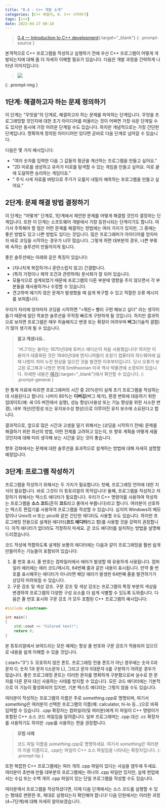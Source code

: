```yaml
---
title: "0.4 - C++ 개발 소개"
categories: [C++ 배움터, 0. C++ 시작하기]
tags: [c++]
date: 2023-04-27 00:10
---
```


>[0.4 — Introduction to C++ development](https://www.learncpp.com/cpp-tutorial/introduction-to-cpp-development/){:target="_blank"}
{: .prompt-source }

본격적으로 C++ 프로그램을 작성하고 실행하기 전에 우선 C++ 프로그램이 어떻게 개발되는지에 대해 좀 더 자세히 이해할 필요가 있습니다. 다음은 개발 과정을 간략하게 나타낸 이미지입니다:

><img src="https://www.learncpp.com/images/CppTutorial/Chapter0/Development-min.png?ezimgfmt=ng%3Awebp%2Fngcb2%2Frs%3Adevice%2Frscb2-1">
{: .prompt-img }

## 1단계: 해결하고자 하는 문제 정의하기

이 단계는 "무엇을"의 단계로, 해결하고자 하는 문제를 파악하는 단계입니다. 무엇을 프로그래밍할 것인지에 대한 초기 아이디어를 떠올리는 것이 어쩌면 가장 쉬운 단계일 수도 있지만 동시에 가장 어려운 단계일 수도 있습니다. 하지만 개념적으로는 가장 간단한 단계입니다. 명확하게 정의된 아이디어만 있다면 곧바로 다음 단계로 넘어갈 수 있습니다.

다음은 몇 가지 예시입니다:

- "여러 숫자를 입력한 다음 그 값들의 평균을 계산하는 프로그램을 만들고 싶어요."
- "2D 미로를 생성하고 유저가 미로를 탐색할 수 있는 게임을 만들고 싶어요. 미로 끝에 도달하면 승리하는 게임이죠."
- " 주식 시세 자료를 바탕으로 주가가 오를지 내릴지 예측하는 프로그램을 만들고 싶어요."

## 2단계: 문제 해결 방법 결정하기

이 단계는 "어떻게" 단계로, 1단계에서 제안한 문제를 어떻게 해결할 것인지 결정하는 단계입니다. 또한 이 단계는 소프트웨어 개발에서 가장 등한시되는 단계이기도 합니다. 여기서 주목해야 할 점은 어떤 문제를 해결하는 방법에는 여러 가지가 있지만, 그 중에는 좋은 방법도 있고 나쁜 방법도 있다는 것입니다. 많은 프로그래머가 아이디어를 얻자마자 바로 코딩을 시작하는 경우가 너무 많습니다. 그렇게 하면 대부분의 경우, 나쁜 부류에 속하는 솔루션이 만들어지게 됩니다.

좋은 솔루션에는 아래와 같은 특징이 있습니다:

- (지나치게 복잡하거나 혼란스럽지 않고) 간결합니다.
- (특히 가정이나 제약 조건과 관련하여) 문서화가 잘 되어 있습니다.
- 모듈식으로 설계되었기 때문에 프로그램의 다른 부분에 영향을 주지 않으면서 각 부분들을 재사용하거나 수정할 수 있습니다.
- 견고하며 예기치 않은 문제가 발생했을 때 쉽게 복구할 수 있고 적절한 오류 메시지를 보여줍니다.

우리가 자리에 앉자마자 코딩을 시작하면 "<뭐든> 빨리 구현 해보고 싶다" 라는 생각이 들기 때문에 일단 목표한 솔루션을 무작정 빠르게 구현하게 될 것입니다. 하지만 결과적으로 보자면 프로그램은 매우 허술해지고 변경 또는 확장이 어려우며 **버그**(기술적 결함)가 많이 생기게 될 수 있습니다.

> **알고 계셨나요..**
> 
> '_버그_'라는 용어는 1870년대에 토머스 에디슨이 처음 사용했습니다! 하지만 이 용어가 대중화된 것은 1940년대에 엔지니어들이 초창기 컴퓨터의 하드웨어에 실제 나방이 끼어 누전 현상을 일으킨 것을 발견한 이후부터입니다. 당시 오류가 보고된 로그북과 나방은 현재 Smithsonian 미국 역사 박물관에 소장되어 있습니다. 자세한 내용은 [여기](https://americanhistory.si.edu/collections/search/object/nmah_334663){:target="_blank"}에서 확인할 수 있습니다.
{: .prompt-general }

한 통계 자료에 따르면 프로그래머의 시간 중 20%만이 실제 초기 프로그램을 작성하는 데 사용된다고 합니다. 나머지 80%는 **디버깅**(버그 제거), 환경 변화에 대응하기 위한 업데이트(예: 새 OS 버전에서 실행), 성능 향상(사용성 또는 기능 향상을 위한 사소한 변경), 내부 개선(안정성 또는 유지보수성 향상)으로 이루어진 유지 보수에 소요된다고 합니다.

결과적으로, 앞으로 많은 시간과 고생을 덜기 위해서는 (코딩을 시작하기 전에) 문제를 해결하기 위한 최선의 방법, 어떤 전제를 고려하고 있는지, 또 향후 계획을 어떻게 세울 것인지에 대해 미리 생각해 보는 시간을 갖는 것이 좋습니다.

향후 강좌에서는 문제에 대한 솔루션을 효과적으로 설계하는 방법에 대해 자세히 설명할 예정입니다.

## 3단계: 프로그램 작성하기

프로그램을 작성하기 위해서는 두 가지가 필요합니다: 첫째, 프로그래밍 언어에 대한 지식이 필요합니다. 바로 그것이 이 튜토리얼의 목적입니다! 둘째, 프로그램을 작성하고 저장하기 위해서는 텍스트 에디터가 필요합니다. 우리가 C++ 명령어를 사용하여 작성하는 프로그램을 **소스 코드**(흔히 **코드**라고 줄여서 부릅니다)라고 합니다. 여러분이 선호하는 텍스트 편집기를 사용하여 프로그램을 작성할 수 있습니다. 심지어 Windows의 메모장이나 Unix의 vi 또는 pico와 같은 간단한 에디터도 사용할 수도 있습니다. 하지만 프로그래밍 전용으로 설계된 에디터(**코드 에디터**라고 함)를 사용할 것을 강력히 권장합니다. 아직 에디터가 없더라도 걱정하지 마세요. 곧 코드 에디터를 설치하는 방법을 설명해 드리겠습니다.

코드 작성에 적합하도록 설계된 보통의 에디터에는 다음과 같이 프로그래밍을 훨씬 쉽게 만들어주는 기능들이 포함되어 있습니다:

1. 줄 번호 표시. 줄 번호는 컴파일러에서 에러가 발생할 때 유용하게 사용됩니다. 컴파일러 에러에는 에러 코드/메시지, 64번째 줄과 같은 내용이 표시됩니다. 만약 줄 번호를 표시해주는 에디터가 아니라면 해당 에러가 발생한 64번째 줄을 발견하기가 상당히 어려워질 수 있습니다.
2. 구문 강조 및 색상 강조. 구문 강조 및 색상 강조는 프로그램의 특정 부분의 색상을 변경하여 프로그램의 다양한 구성 요소를 더 쉽게 식별할 수 있도록 도와줍니다. 다음은 줄 번호 표시와 구문 강조 가 모두 포함된 C++ 프로그램의 예시입니다:

```cpp
#include <iostream>

int main()
{
    std::cout << "Colored text!";
    return 0;
}
```

본 튜토리얼에서 보여드리는 모든 예제는 항상 줄 번호와 구문 강조가 적용되어 있으므로 내용을 쉽게 이해할 수 있을 것입니다.

{:start="3"}
3. 모호하지 않은 폰트. 프로그래밍 전용 폰트가 아닌 경우에는 숫자 0과 문자 O, 숫자 1과 문자 l(소문자 L), 그리고 문자 I(대문자 i)를 구분하기 어려운 경우가 많습니다. 좋은 프로그래밍 폰트는 이러한 문자를 명확하게 구분함으로써 실수로 한 문자를 다른 문자 대신 사용하는 사태를 방지할 수 있습니다. 모든 코드 에디터에는 기본적으로 이 기능이 활성화되어 있지만, 기본 텍스트 에디터는 그렇지 않을 수도 있습니다.

여러분이 작성하는 프로그램의 이름은 주로 *something.cpp*로 명명되며, 여기서 *something*은 여러분이 선택한 프로그램의 이름(예: calculator, hi-lo 등...)으로 바꿔 입력할 수 있습니다. _.cpp_ 확장자는 컴파일러(및 여러분)에게 이 파일이 C++ 명령어가 포함된 C++ 소스 코드 파일임을 알려줍니다. 일부 프로그래머는 .cpp 대신 .cc 확장자를 사용하기도 하지만 .cpp를 사용하는 편을 권장합니다.

> **모범 사례**
> 
> 코드 파일 이름을 *something.cpp*로 명명하세요. 여기서 *something*은 여러분이 지을 이름이고, *.cpp*는 파일이 C++ 소스 파일임을 나타내는 확장자입니다.
{: .prompt-tip }

또한 복잡한 C++ 프로그램에는 여러 개의 .cpp 파일이 있다는 사실을 염두에 두세요. 여러분이 초반에 만들 대부분의 프로그램에는 하나의 .cpp 파일만 있지만, 실제 현업에서는 수십 또는 수백 개의 .cpp 파일이 있는 단일 프로그램을 작성할 수도 있습니다.

여러분께서 프로그램을 작성하셨다면, 이제 다음 단계에서는 소스 코드를 실행할 수 있는 형태로 변환한 후, 제대로 실행되는지 확인해야 합니다! 다음 단원에서는 이러한 과정(4~7단계)에 대해 자세히 알아보겠습니다.
